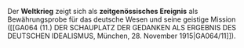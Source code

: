 
Der **Weltkrieg** zeigt sich als **zeitgenössisches Ereignis** als Bewährungsprobe für das deutsche Wesen und seine geistige Mission ([[GA064 (11.) DER SCHAUPLATZ DER GEDANKEN ALS ERGEBNIS DES DEUTSCHEN IDEALISMUS, München, 28. November 1915|GA064/11]]).
